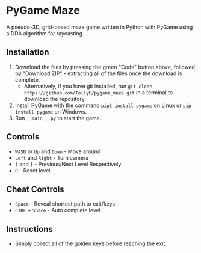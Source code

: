 # PyGame Maze

A pseudo-3D, grid-based maze game written in Python with PyGame using a DDA
algorithm for raycasting.

## Installation

1. Download the files by pressing the green "Code" button above, followed by "Download ZIP" - extracting all of the files once the download is complete.
   - Alternatively, if you have git installed, run `git clone https://github.com/TollyH/pygame_maze.git` in a terminal to download the repository.
2. Install PyGame with the command `pip3 install pygame` on Linux or `pip install pygame` on Windows.
3. Run `__main__.py` to start the game.

## Controls

- `WASD` or `Up` and `Down` - Move around
- `Left` and `Right` - Turn camera
- `[` and `]` - Previous/Next Level Respectively
- `R` - Reset level

## Cheat Controls

- `Space` - Reveal shortest path to exit/keys
- `CTRL` + `Space` - Auto complete level

## Instructions

- Simply collect all of the golden keys before reaching the exit.
